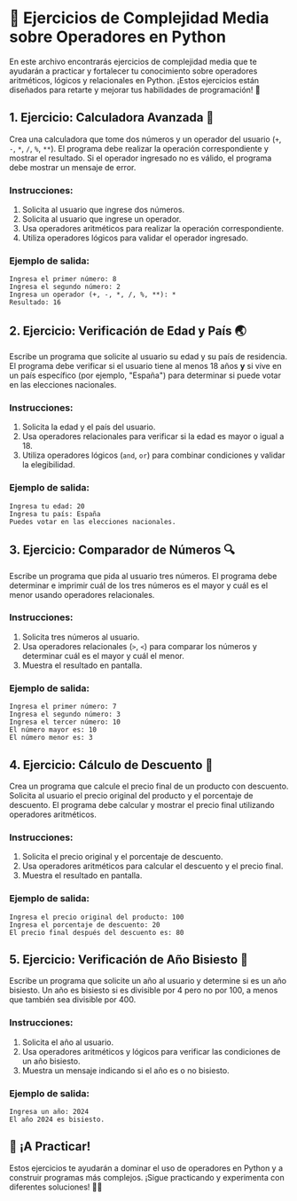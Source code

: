 # 🐍 Ejercicios de Complejidad Media sobre Operadores en Python

En este archivo encontrarás ejercicios de complejidad media que te ayudarán a practicar y fortalecer tu conocimiento sobre operadores aritméticos, lógicos y relacionales en Python. ¡Estos ejercicios están diseñados para retarte y mejorar tus habilidades de programación! 🚀

## 1. **Ejercicio: Calculadora Avanzada** 📐

Crea una calculadora que tome dos números y un operador del usuario (`+`, `-`, `*`, `/`, `%`, `**`). El programa debe realizar la operación correspondiente y mostrar el resultado. Si el operador ingresado no es válido, el programa debe mostrar un mensaje de error.

### **Instrucciones**:

1. Solicita al usuario que ingrese dos números.
2. Solicita al usuario que ingrese un operador.
3. Usa operadores aritméticos para realizar la operación correspondiente.
4. Utiliza operadores lógicos para validar el operador ingresado.

### **Ejemplo de salida**:

```
Ingresa el primer número: 8
Ingresa el segundo número: 2
Ingresa un operador (+, -, *, /, %, **): *
Resultado: 16
```

## 2. **Ejercicio: Verificación de Edad y País** 🌏

Escribe un programa que solicite al usuario su edad y su país de residencia. El programa debe verificar si el usuario tiene al menos 18 años **y** si vive en un país específico (por ejemplo, "España") para determinar si puede votar en las elecciones nacionales.

### **Instrucciones**:

1. Solicita la edad y el país del usuario.
2. Usa operadores relacionales para verificar si la edad es mayor o igual a 18.
3. Utiliza operadores lógicos (`and`, `or`) para combinar condiciones y validar la elegibilidad.

### **Ejemplo de salida**:

```
Ingresa tu edad: 20
Ingresa tu país: España
Puedes votar en las elecciones nacionales.
```

## 3. **Ejercicio: Comparador de Números** 🔍

Escribe un programa que pida al usuario tres números. El programa debe determinar e imprimir cuál de los tres números es el mayor y cuál es el menor usando operadores relacionales.

### **Instrucciones**:

1. Solicita tres números al usuario.
2. Usa operadores relacionales (`>`, `<`) para comparar los números y determinar cuál es el mayor y cuál el menor.
3. Muestra el resultado en pantalla.

### **Ejemplo de salida**:

```
Ingresa el primer número: 7
Ingresa el segundo número: 3
Ingresa el tercer número: 10
El número mayor es: 10
El número menor es: 3
```

## 4. **Ejercicio: Cálculo de Descuento** 💸

Crea un programa que calcule el precio final de un producto con descuento. Solicita al usuario el precio original del producto y el porcentaje de descuento. El programa debe calcular y mostrar el precio final utilizando operadores aritméticos.

### **Instrucciones**:

1. Solicita el precio original y el porcentaje de descuento.
2. Usa operadores aritméticos para calcular el descuento y el precio final.
3. Muestra el resultado en pantalla.

### **Ejemplo de salida**:

```
Ingresa el precio original del producto: 100
Ingresa el porcentaje de descuento: 20
El precio final después del descuento es: 80
```

## 5. **Ejercicio: Verificación de Año Bisiesto** 📅

Escribe un programa que solicite un año al usuario y determine si es un año bisiesto. Un año es bisiesto si es divisible por 4 pero no por 100, a menos que también sea divisible por 400.

### **Instrucciones**:

1. Solicita el año al usuario.
2. Usa operadores aritméticos y lógicos para verificar las condiciones de un año bisiesto.
3. Muestra un mensaje indicando si el año es o no bisiesto.

### **Ejemplo de salida**:

```
Ingresa un año: 2024
El año 2024 es bisiesto.
```

## 🎉 ¡A Practicar!

Estos ejercicios te ayudarán a dominar el uso de operadores en Python y a construir programas más complejos. ¡Sigue practicando y experimenta con diferentes soluciones! 🌟🐍
